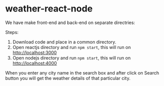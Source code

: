 # weather-react-node

We have make front-end and back-end on separate directries:

Steps:
1. Download code and place in a common directory.
2. Open reactjs directory and run `npm start`, this will run on [http://localhost:3000](http://localhost:3000)
3. Open nodejs directory and run `npm start`, this will run on [http://localhost:4000](http://localhost:4000)

When you enter any city name in the search box and after click on Search button you will get the weather details of that particular city. 
